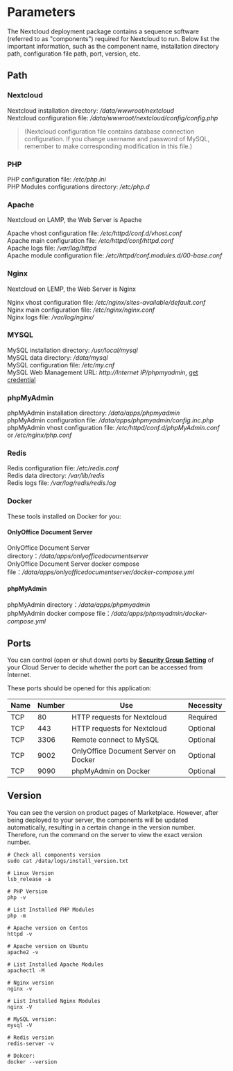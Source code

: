 # Parameters

The Nextcloud deployment package contains a sequence software (referred to as "components") required for Nextcloud to run. Below list the important information, such as the component name, installation directory path, configuration file path, port, version, etc.

## Path

### Nextcloud

Nextcloud installation directory: */data/wwwroot/nextcloud*  
Nextcloud configuration file: */data/wwwroot/nextcloud/config/config.php*  
 
> (Nextcloud configuration file contains database connection configuration. If you change username and password of MySQL, remember to make corresponding modification in this file.)  

### PHP

PHP configuration file: */etc/php.ini*  
PHP Modules configurations directory: */etc/php.d*

### Apache

Nextcloud on LAMP, the Web Server is Apache  

Apache vhost configuration file: */etc/httpd/conf.d/vhost.conf*    
Apache main configuration file: */etc/httpd/conf/httpd.conf*   
Apache logs file: */var/log/httpd*  
Apache module configuration file: */etc/httpd/conf.modules.d/00-base.conf*    

### Nginx

Nextcloud on LEMP, the Web Server is Nginx    

Nginx vhost configuration file: */etc/nginx/sites-available/default.conf*  
Nginx main configuration file: */etc/nginx/nginx.conf*  
Nginx logs file: */var/log/nginx/*

### MYSQL

MySQL installation directory: */usr/local/mysql*  
MySQL data directory: */data/mysql*  
MySQL configuration file: */etc/my.cnf*    
MySQL Web Management URL: *http://Internet IP/phpmyadmin*, [get credential](/stack-accounts.md)

### phpMyAdmin

phpMyAdmin installation directory: */data/apps/phpmyadmin*  
phpMyAdmin configuration file: */data/apps/phpmyadmin/config.inc.php*   
phpMyAdmin vhost configuration file: */etc/httpd/conf.d/phpMyAdmin.conf* or */etc/nginx/php.conf*  

### Redis

Redis configuration file: */etc/redis.conf*  
Redis data directory: */var/lib/redis*  
Redis logs file: */var/log/redis/redis.log*

### Docker

These tools installed on Docker for you:

#### OnlyOffice Document Server

OnlyOffice Document Server directory：*/data/apps/onlyofficedocumentserver*  
OnlyOffice Document Server docker compose file：*/data/apps/onlyofficedocumentserver/docker-compose.yml*  

####  phpMyAdmin

phpMyAdmin directory：*/data/apps/phpmyadmin*  
phpMyAdmin docker compose file：*/data/apps/phpmyadmin/docker-compose.yml*  

## Ports

You can control (open or shut down) ports by **[Security Group Setting](https://support.websoft9.com/docs/faq/tech-instance.html)** of your Cloud Server to decide whether the port can be accessed from Internet.

These ports should be opened for this application:

| Name | Number | Use |  Necessity |
| --- | --- | --- | --- |
| TCP | 80 | HTTP requests for Nextcloud | Required |
| TCP | 443 | HTTP requests for Nextcloud | Optional |
| TCP | 3306 | Remote connect to MySQL | Optional |
| TCP | 9002 | OnlyOffice Document Server on Docker | Optional |
| TCP | 9090 | phpMyAdmin on Docker | Optional |

## Version

You can see the version on product pages of Marketplace. However, after being deployed to your server, the components will be updated automatically, resulting in a certain change in the version number. Therefore, run the command on the server to view the exact version number. 
 

```shell
# Check all components version
sudo cat /data/logs/install_version.txt

# Linux Version
lsb_release -a

# PHP Version
php -v

# List Installed PHP Modules
php -m

# Apache version on Centos
httpd -v

# Apache version on Ubuntu
apache2 -v

# List Installed Apache Modules
apachectl -M

# Nginx version
nginx -v

# List Installed Nginx Modules
nginx -V

# MySQL version:
mysql -V

# Redis version
redis-server -v

# Dokcer:
docker --version
```